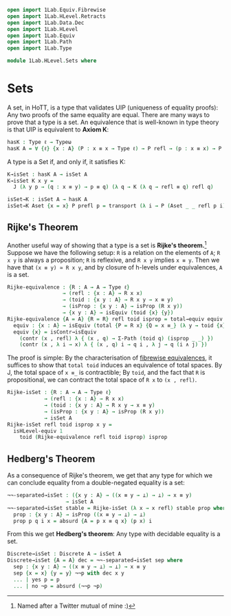 ```agda
open import 1Lab.Equiv.Fibrewise
open import 1Lab.HLevel.Retracts
open import 1Lab.Data.Dec
open import 1Lab.HLevel
open import 1Lab.Equiv
open import 1Lab.Path
open import 1Lab.Type

module 1Lab.HLevel.Sets where
```

<!--
```
private variable
  ℓ : Level
  A : Type ℓ
  x y : A
  p q : x ≡ y
```
-->

# Sets

A set, in HoTT, is a type that validates UIP (uniqueness of equality
proofs): Any two proofs of the same equality are equal. There are many
ways to prove that a type is a set. An equivalence that is well-known in
type theory is that UIP is equivalent to **Axiom K**:

```agda
hasK : Type ℓ → Typeω
hasK A = ∀ {ℓ} {x : A} (P : x ≡ x → Type ℓ) → P refl → (p : x ≡ x) → P p
```

A type is a Set if, and only if, it satisfies K:

```agda
K→isSet : hasK A → isSet A
K→isSet K x y =
  J (λ y p → (q : x ≡ y) → p ≡ q) (λ q → K (λ q → refl ≡ q) refl q)

isSet→K : isSet A → hasK A
isSet→K Aset {x = x} P prefl p = transport (λ i → P (Aset _ _ refl p i)) prefl
```

## Rijke's Theorem

Another useful way of showing that a type is a set is **Rijke's
theorem.**[^1] Suppose we have the following setup: `R` is a relation on
the elements of `A`; `R x y` is always a proposition; `R` is reflexive,
and `R x y` implies `x ≡ y`. Then we have that `(x ≡ y) ≃ R x y`, and by
closure of h-levels under equivalences, `A` is a set.

```agda
Rijke-equivalence : {R : A → A → Type ℓ}
                  → (refl : {x : A} → R x x)
                  → (toid : {x y : A} → R x y → x ≡ y)
                  → (isProp : {x y : A} → isProp (R x y))
                  → {x y : A} → isEquiv (toid {x} {y})
Rijke-equivalence {A = A} {R = R} refl toid isprop = total→equiv equiv where
  equiv : {x : A} → isEquiv (total {P = R x} {Q = x ≡_} (λ y → toid {x} {y}))
  equiv {x} = isContr→isEquiv
    (contr (x , refl) λ { (x , q) → Σ-Path (toid q) (isprop _ _) })
    (contr (x , λ i → x) λ { (x , q) i → q i , λ j → q (i ∧ j) })
```

The proof is simple: By the characterisation of [fibrewise
equivalences], it suffices to show that `total toid` induces an
equivalence of total spaces. By J, the total space of `x ≡_` is
contractible; By `toid`, and the fact that `R` is propositional, we can
contract the total space of `R x` to `(x , refl)`.

[fibrewise equivalences]: agda://1Lab.Equiv.Fibrewise

```agda
Rijke-isSet : {R : A → A → Type ℓ}
            → (refl : {x : A} → R x x)
            → (toid : {x y : A} → R x y → x ≡ y)
            → (isProp : {x y : A} → isProp (R x y))
            → isSet A
Rijke-isSet refl toid isprop x y =
  isHLevel-equiv 1
    toid (Rijke-equivalence refl toid isprop) isprop
```

## Hedberg's Theorem

As a consequence of Rijke's theorem, we get that any type for which we
can conclude equality from a double-negated equality is a set:

```agda
¬¬-separated→isSet : ({x y : A} → ((x ≡ y → ⊥) → ⊥) → x ≡ y)
                   → isSet A
¬¬-separated→isSet stable = Rijke-isSet (λ x → x refl) stable prop where
  prop : {x y : A} → isProp ((x ≡ y → ⊥) → ⊥)
  prop p q i x = absurd {A = p x ≡ q x} (p x) i
```

From this we get **Hedberg's theorem**: Any type with decidable equality is a set.

```agda
Discrete→isSet : Discrete A → isSet A
Discrete→isSet {A = A} dec = ¬¬-separated→isSet sep where
  sep : {x y : A} → ((x ≡ y → ⊥) → ⊥) → x ≡ y
  sep {x = x} {y = y} ¬¬p with dec x y
  ... | yes p = p
  ... | no ¬p = absurd (¬¬p ¬p)
```

[^1]: Named after a Twitter mutual of mine :)
